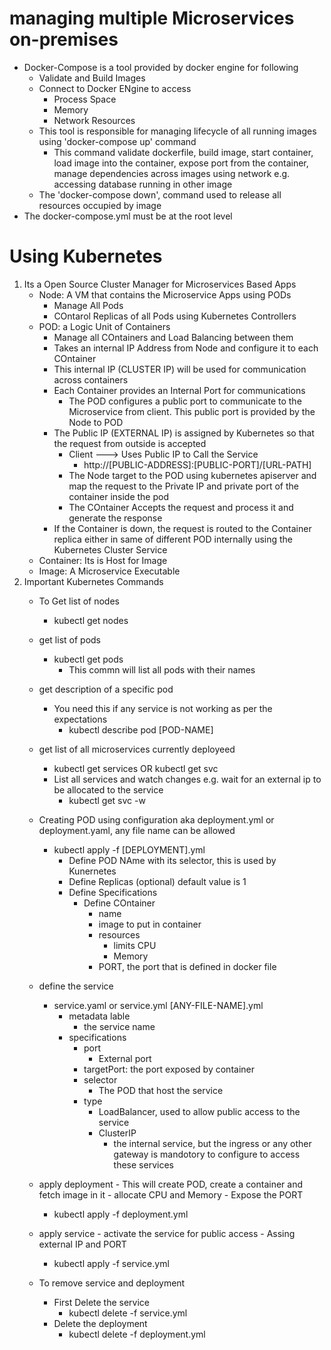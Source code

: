 # managing multiple Microservices on-premises
- Docker-Compose is a tool provided by docker engine for following
    - Validate and Build Images
    - Connect to Docker ENgine to access 
        - Process Space
        - Memory
        - Network Resources
    - This tool is responsible for managing lifecycle of all running images using 'docker-compose up' command
        - This command validate dockerfile, build image, start container, load image into the container, expose port from the container, manage dependencies across images using network e.g. accessing database running in other image     
    - The 'docker-compose down', command used to release all resources occupied by image
- The docker-compose.yml must be at the root level        


# Using Kubernetes

1. Its a Open Source Cluster Manager  for Microservices Based Apps
    - Node: A VM that contains the Microservice Apps using PODs
        - Manage All Pods
        - COntarol Replicas of all Pods using Kubernetes Controllers
    - POD: a Logic Unit of Containers
        - Manage all COntainers and Load Balancing between them
        - Takes an internal IP Address from Node and configure it to each COntainer
        - This internal IP (CLUSTER IP) will be used for communication across containers
        - Each Container provides an Internal Port for communications
            - The POD configures a public port to communicate to the Microservice from client. This public port is provided by the Node to POD 
        - The Public IP (EXTERNAL IP) is assigned by Kubernetes so that the request from outside is accepted
            - Client ---> Uses Public IP to Call the Service 
                - http://[PUBLIC-ADDRESS]:[PUBLIC-PORT]/[URL-PATH]
            - The Node target to the POD using kubernetes apiserver and map the request to the Private IP and  private port of the container inside the pod
            - The COntainer Accepts the request and process it and generate the response     
        - If the Container is down, the request is routed to the Container replica either in same of different POD internally using the Kubernetes Cluster Service    
    - Container: Its is Host for Image
    - Image: A Microservice Executable
2. Important Kubernetes Commands
    - To Get list of nodes
        - kubectl get nodes
    - get list of pods
        - kubectl get pods
            - This commn will list all pods with their names
    - get description of a specific pod
        - You need this if any service is not working as per the expectations
            - kubectl describe pod [POD-NAME]     
    - get list of all microservices currently deployeed
        - kubectl get services    OR kubectl get svc
        - List all services and watch changes e.g. wait for an external ip to be allocated to the service
            - kubectl get svc -w      
    - Creating POD using configuration aka deployment.yml or deployment.yaml, any file name can be allowed
        - kubectl apply -f [DEPLOYMENT].yml
            - Define POD NAme with its selector, this is used by Kunernetes
            - Define Replicas (optional) default value is 1
            - Define Specifications
                - Define COntainer
                    - name
                    - image to put in container
                    - resources
                        - limits CPU
                        - Memory
                    - PORT, the port that is defined in docker file
    - define the service    
        - service.yaml or service.yml [ANY-FILE-NAME].yml
            - metadata lable
                - the service name
            - specifications
                - port
                    - External port
                - targetPort: the port exposed by container
                - selector
                    - The POD that host the service
                - type
                    - LoadBalancer, used to allow public access to the service
                    - ClusterIP
                        - the internal service, but the ingress or any other gateway is mandotory to configure to access these services         
    - apply deployment
           - This will create POD, create a container and fetch image in it
           - allocate CPU and Memory
           - Expose the PORT
        - kubectl apply -f deployment.yml
    - apply service
            - activate the service for public access
                - Assing external IP and PORT
        - kubectl apply -f service.yml

    - To remove service and deployment
        - First Delete the service
            - kubectl delete -f service.yml
        - Delete the deployment
            - kubectl delete -f deployment.yml         


